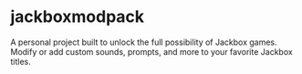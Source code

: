 # jackboxmodpack
A personal project built to unlock the full possibility of Jackbox games. Modify or add custom sounds, prompts, and more to your favorite Jackbox titles.
